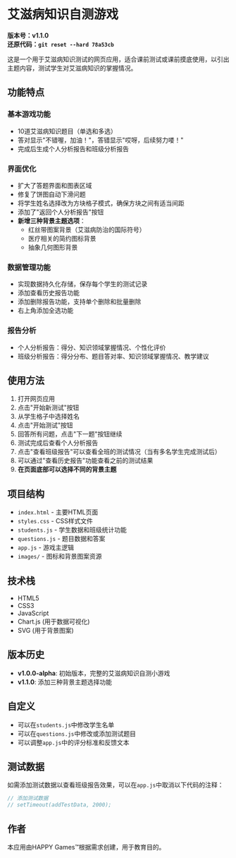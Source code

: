 # 艾滋病知识自测游戏

**版本号：v1.1.0**  
**还原代码：`git reset --hard 78a53cb`**

这是一个用于艾滋病知识测试的网页应用，适合课前测试或课前摸底使用，以引出主题内容，测试学生对艾滋病知识的掌握情况。

## 功能特点

### 基本游戏功能
- 10道艾滋病知识题目（单选和多选）
- 答对显示"不错喔，加油！"，答错显示"哎呀，后续努力喽！"
- 完成后生成个人分析报告和班级分析报告

### 界面优化
- 扩大了答题界面和图表区域
- 修复了饼图自动下滑问题
- 将学生姓名选择改为方块格子模式，确保方块之间有适当间距
- 添加了"返回个人分析报告"按钮
- **新增三种背景主题选项**：
  - 红丝带图案背景（艾滋病防治的国际符号）
  - 医疗相关的简约图标背景
  - 抽象几何图形背景

### 数据管理功能
- 实现数据持久化存储，保存每个学生的测试记录
- 添加查看历史报告功能
- 添加删除报告功能，支持单个删除和批量删除
- 右上角添加全选功能

### 报告分析
- 个人分析报告：得分、知识领域掌握情况、个性化评价
- 班级分析报告：得分分布、题目答对率、知识领域掌握情况、教学建议

## 使用方法

1. 打开网页应用
2. 点击"开始新测试"按钮
3. 从学生格子中选择姓名
4. 点击"开始测试"按钮
5. 回答所有问题，点击"下一题"按钮继续
6. 测试完成后查看个人分析报告
7. 点击"查看班级报告"可以查看全班的测试情况（当有多名学生完成测试后）
8. 可以通过"查看历史报告"功能查看之前的测试结果
9. **在页面底部可以选择不同的背景主题**

## 项目结构

- `index.html` - 主要HTML页面
- `styles.css` - CSS样式文件
- `students.js` - 学生数据和班级统计功能
- `questions.js` - 题目数据和答案
- `app.js` - 游戏主逻辑
- `images/` - 图标和背景图案资源

## 技术栈

- HTML5
- CSS3
- JavaScript
- Chart.js (用于数据可视化)
- SVG (用于背景图案)

## 版本历史

- **v1.0.0-alpha**: 初始版本，完整的艾滋病知识自测小游戏
- **v1.1.0**: 添加三种背景主题选择功能

## 自定义

- 可以在`students.js`中修改学生名单
- 可以在`questions.js`中修改或添加测试题目
- 可以调整`app.js`中的评分标准和反馈文本

## 测试数据

如需添加测试数据以查看班级报告效果，可以在`app.js`中取消以下代码的注释：

```javascript
// 添加测试数据
// setTimeout(addTestData, 2000);
```

## 作者

本应用由HAPPY Games™根据需求创建，用于教育目的。 